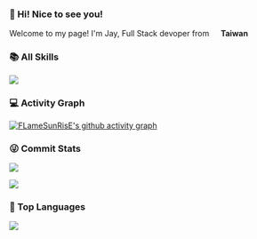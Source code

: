 ### 👋 Hi! Nice to see you!

Welcome to my page! I'm Jay, Full Stack devoper from <img src="https://cdn-icons-png.flaticon.com/512/24/24170.png" width="13"/> <b>Taiwan</b>


### 📚 All Skills

![](https://skillicons.dev/icons?perline=15&i=github,gitlab,git,twitter,stackoverflow,vscode,idea,vim,atom,js,ts,html,css,bootstrap,jquery,nodejs,python,java,react,vue,spring,nuxtjs,maven,mongo,redis,mysql,md,regex,aws,azure,linux,bash,docker,nginx,jenkins)

### 💻 Activity Graph

[![FLameSunRisE's github activity graph](https://github-readme-activity-graph.cyclic.app/graph?username=FLameSunRisE&theme=github)](https://github.com/FLameSunRisE/github-readme-activity-graph)

### 😜 Commit Stats

![](https://github-readme-stats.vercel.app/api?username=FLameSunRisE&count_private=true&show_icons=true&theme=radical&show_owner=true)

![](https://github-profile-trophy.vercel.app/?username=FLameSunRisE&theme=radical&row=1)

### 🦁 Top Languages

![](https://github-readme-stats.vercel.app/api/top-langs/?username=FLameSunRisE&layout=compact&theme=dark)
